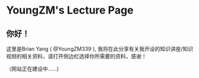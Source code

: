 # YoungZM's Lecture Page

## 你好！

这里是Brian Yang ( @YoungZM339 ), 我将在此分享有关我开设的知识讲座/知识视频的相关资料，请打开侧边栏选择你所需要的资料，感谢！

（网站正在建设中......)